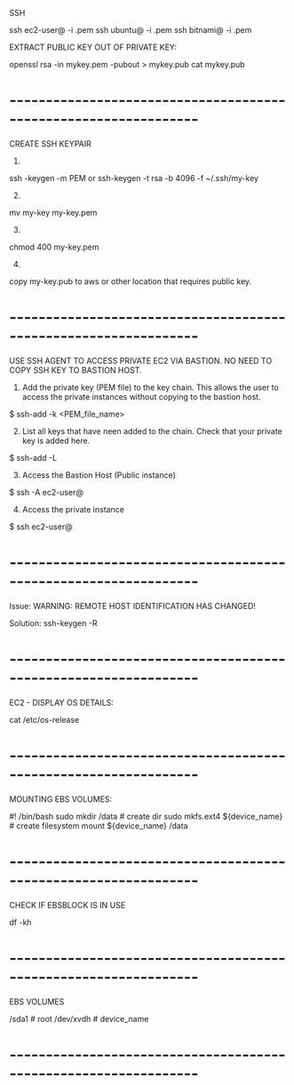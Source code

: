 SSH

ssh ec2-user@<host> -i <privatekkey>.pem
ssh ubuntu@<host> -i <privatekkey>.pem
ssh bitnami@<host> -i <privatekkey>.pem



EXTRACT PUBLIC KEY OUT OF PRIVATE KEY:

openssl rsa -in mykey.pem -pubout > mykey.pub
cat mykey.pub

# ----------------------------------------------------------------

CREATE SSH KEYPAIR

1.
ssh -keygen -m PEM
or
ssh-keygen -t rsa -b 4096 -f ~/.ssh/my-key

2.
mv my-key my-key.pem

3.
chmod 400 my-key.pem

4.
copy my-key.pub to aws or other location that requires public key.

# ----------------------------------------------------------------
USE SSH AGENT TO ACCESS PRIVATE EC2 VIA BASTION.  NO NEED TO COPY SSH KEY TO BASTION HOST.

1. Add the private key (PEM file) to the key chain. This allows the user to access the private instances without copying to the bastion host.

$ ssh-add -k <PEM_file_name>

2. List all keys that have neen added to the chain.  Check that your private key is added here.  

$ ssh-add -L

3. Access the Bastion Host (Public instance)

$ ssh -A ec2-user@<bastion-host-elastic-ip>


4. Access the private instance

$ ssh ec2-user@<private-instance-ip>

# ----------------------------------------------------------------

Issue:
WARNING: REMOTE HOST IDENTIFICATION HAS CHANGED!

Solution:
ssh-keygen -R <IP or HOST-ID>


# ----------------------------------------------------------------
EC2 - DISPLAY OS DETAILS:

cat /etc/os-release

# ----------------------------------------------------------------

MOUNTING EBS VOLUMES:

#! /bin/bash
sudo mkdir /data                        # create dir
sudo mkfs.ext4 ${device_name}           # create filesystem
mount ${device_name} /data

# ----------------------------------------------------------------

CHECK IF EBSBLOCK IS IN USE

df -kh

<shows filesystem info>

# ----------------------------------------------------------------

EBS VOLUMES

/sda1               # root
/dev/xvdh           # device_name

# ----------------------------------------------------------------

